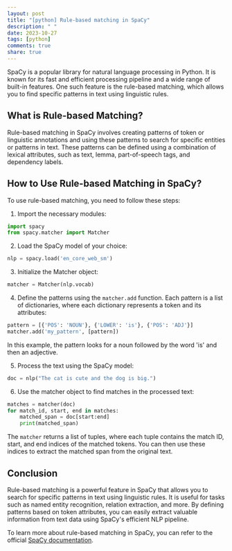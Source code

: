 ```yaml
---
layout: post
title: "[python] Rule-based matching in SpaCy"
description: " "
date: 2023-10-27
tags: [python]
comments: true
share: true
---
```


SpaCy is a popular library for natural language processing in Python. It is known for its fast and efficient processing pipeline and a wide range of built-in features. One such feature is the rule-based matching, which allows you to find specific patterns in text using linguistic rules.

## What is Rule-based Matching?

Rule-based matching in SpaCy involves creating patterns of token or linguistic annotations and using these patterns to search for specific entities or patterns in text. These patterns can be defined using a combination of lexical attributes, such as text, lemma, part-of-speech tags, and dependency labels.

## How to Use Rule-based Matching in SpaCy?

To use rule-based matching, you need to follow these steps:

1. Import the necessary modules:

```python
import spacy
from spacy.matcher import Matcher
```

2. Load the SpaCy model of your choice:

```python
nlp = spacy.load('en_core_web_sm')
```

3. Initialize the Matcher object:

```python
matcher = Matcher(nlp.vocab)
```

4. Define the patterns using the `matcher.add` function. Each pattern is a list of dictionaries, where each dictionary represents a token and its attributes:

```python
pattern = [{'POS': 'NOUN'}, {'LOWER': 'is'}, {'POS': 'ADJ'}]
matcher.add('my_pattern', [pattern])
```

In this example, the pattern looks for a noun followed by the word 'is' and then an adjective.

5. Process the text using the SpaCy model:

```python
doc = nlp("The cat is cute and the dog is big.")
```

6. Use the matcher object to find matches in the processed text:

```python
matches = matcher(doc)
for match_id, start, end in matches:
    matched_span = doc[start:end]
    print(matched_span)
```

The `matcher` returns a list of tuples, where each tuple contains the match ID, start, and end indices of the matched tokens. You can then use these indices to extract the matched span from the original text.

## Conclusion

Rule-based matching is a powerful feature in SpaCy that allows you to search for specific patterns in text using linguistic rules. It is useful for tasks such as named entity recognition, relation extraction, and more. By defining patterns based on token attributes, you can easily extract valuable information from text data using SpaCy's efficient NLP pipeline.

To learn more about rule-based matching in SpaCy, you can refer to the official [SpaCy documentation](https://spacy.io/usage/rule-based-matching).
